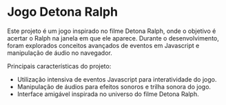 # Jogo Detona Ralph

Este projeto é um jogo inspirado no filme Detona Ralph, onde o objetivo é acertar o Ralph na janela em que ele aparece. Durante o desenvolvimento, foram explorados conceitos avançados de eventos em Javascript e manipulação de áudio no navegador.

Principais características do projeto:
- Utilização intensiva de eventos Javascript para interatividade do jogo.
- Manipulação de áudios para efeitos sonoros e trilha sonora do jogo.
- Interface amigável inspirada no universo do filme Detona Ralph.
